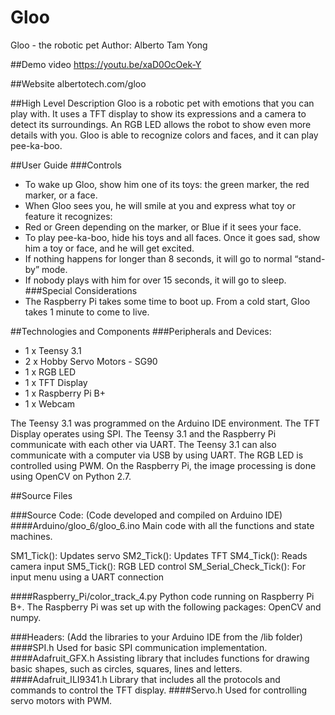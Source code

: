 # Gloo
Gloo - the robotic pet
Author: Alberto Tam Yong

##Demo video
https://youtu.be/xaD0OcOek-Y

##Website
albertotech.com/gloo

##High Level Description
Gloo is a robotic pet with emotions that you can play with. It uses a TFT display to show its expressions and a camera to detect its surroundings. An RGB LED allows the robot to show even more details with you. Gloo is able to recognize colors and faces, and it can play pee-ka-boo.

##User Guide
###Controls
- To wake up Gloo, show him one of its toys: the green marker, the red marker, or a face.
- When Gloo sees you, he will smile at you and express what toy or feature it recognizes:
- Red or Green depending on the marker, or Blue if it sees your face.
- To play pee-ka-boo, hide his toys and all faces. Once it goes sad, show him a toy or face, and he will get excited.
- If nothing happens for longer than 8 seconds, it will go to normal “stand-by” mode.
- If nobody plays with him for over 15 seconds, it will go to sleep.
###Special Considerations
- The Raspberry Pi takes some time to boot up. From a cold start, Gloo takes 1 minute to come to live.

##Technologies and Components
###Peripherals and Devices:
- 1 x Teensy 3.1
- 2 x Hobby Servo Motors - SG90
- 1 x RGB LED
- 1 x TFT Display
- 1 x Raspberry Pi B+
- 1 x Webcam 

The Teensy 3.1 was programmed on the Arduino IDE environment. The TFT Display operates using SPI. The Teensy 3.1 and the Raspberry Pi communicate with each other via UART. The Teensy 3.1 can also communicate with a computer via USB by using UART. The RGB LED is controlled using PWM. On the Raspberry Pi, the image processing is done using OpenCV on Python 2.7.

##Source Files

###Source Code: (Code developed and compiled on Arduino IDE)
####Arduino/gloo_6/gloo_6.ino
Main code with all the functions and state machines.

SM1_Tick(): Updates servo
SM2_Tick(): Updates TFT
SM4_Tick(): Reads camera input
SM5_Tick(): RGB LED control
SM_Serial_Check_Tick(): For input menu using a UART connection

####Raspberry_Pi/color_track_4.py
Python code running on Raspberry Pi B+. The Raspberry Pi was set up with the following packages: OpenCV and numpy.

###Headers: (Add the libraries to your Arduino IDE from the /lib folder)
####SPI.h
Used for basic SPI communication implementation.
####Adafruit_GFX.h
Assisting library that includes functions for drawing basic shapes, such as circles, squares, lines and letters.
####Adafruit_ILI9341.h
Library that includes all the protocols and commands to control the TFT display.
####Servo.h
Used for controlling servo motors with PWM.
